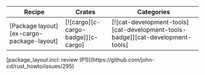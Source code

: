| Recipe | Crates | Categories |
|--------|--------|------------|
| [Package layout][ex-cargo-package-layout] | [![cargo][c-cargo-badge]][c-cargo] | [![cat-development-tools][cat-development-tools-badge]][cat-development-tools] |

<div class="hidden">
[package_layout.incl: review (P1)](https://github.com/john-cd/rust_howto/issues/295)
</div>
